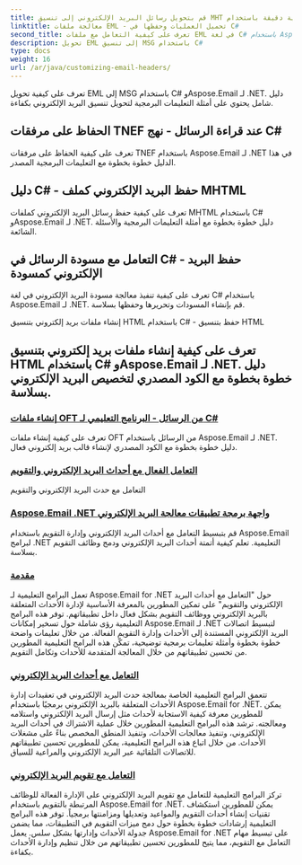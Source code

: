 ```yaml
---
title: قم بتحويل رسائل البريد الإلكتروني إلى تنسيق MHT بمناطق زمنية دقيقة باستخدام Aspose.Email لـ .NET. تم توفير دليل خطوة بخطوة ومثال التعليمات البرمجية.
linktitle: معالجة ملفات EML - تحميل العمليات وحفظها في C#
second_title: تعرف على كيفية التعامل مع ملفات EML في لغة C# باستخدام Aspose.Email لـ .NET. دليل خطوة بخطوة مع أمثلة التعليمات البرمجية لتحميل رسائل البريد الإلكتروني وتعديلها وحفظها.
description: تحويل EML إلى تنسيق MSG باستخدام C#
type: docs
weight: 16
url: /ar/java/customizing-email-headers/
---
```


تعرف على كيفية تحويل EML إلى MSG باستخدام C# وAspose.Email لـ .NET. دليل شامل يحتوي على أمثلة التعليمات البرمجية لتحويل تنسيق البريد الإلكتروني بكفاءة.

## الحفاظ على مرفقات TNEF عند قراءة الرسائل - نهج C#

تعرف على كيفية الحفاظ على مرفقات TNEF باستخدام Aspose.Email لـ .NET في هذا الدليل خطوة بخطوة مع التعليمات البرمجية المصدر.

## دليل C# - حفظ البريد الإلكتروني كملف MHTML

تعرف على كيفية حفظ رسائل البريد الإلكتروني كملفات MHTML باستخدام C# وAspose.Email لـ .NET. دليل خطوة بخطوة مع أمثلة التعليمات البرمجية والأسئلة الشائعة.

## التعامل مع مسودة الرسائل في C# - حفظ البريد الإلكتروني كمسودة

تعرف على كيفية تنفيذ معالجة مسودة البريد الإلكتروني في لغة C# باستخدام Aspose.Email لـ .NET. قم بإنشاء المسودات وتحريرها وحفظها بسلاسة.

إنشاء ملفات بريد إلكتروني بتنسيق HTML باستخدام C# - حفظ بتنسيق HTML

## تعرف على كيفية إنشاء ملفات بريد إلكتروني بتنسيق HTML باستخدام C# وAspose.Email لـ .NET. دليل خطوة بخطوة مع الكود المصدري لتخصيص البريد الإلكتروني بسلاسة.
### [إنشاء ملفات OFT من الرسائل - البرنامج التعليمي لـ C#](./email-headers/)
تعرف على كيفية إنشاء ملفات OFT من الرسائل باستخدام Aspose.Email لـ .NET. دليل خطوة بخطوة مع الكود المصدري لإنشاء قالب بريد إلكتروني فعال.
### [ التعامل الفعال مع أحداث البريد الإلكتروني والتقويم](./extracting-and-analyzing-email-headers/)
 التعامل مع حدث البريد الإلكتروني والتقويم
### [ Aspose.Email .NET واجهة برمجة تطبيقات معالجة البريد الإلكتروني](./setting-priority-and-importance-headers/)
قم بتبسيط التعامل مع أحداث البريد الإلكتروني وإدارة التقويم باستخدام Aspose.Email لبرامج .NET التعليمية. تعلم كيفية أتمتة أحداث البريد الإلكتروني ودمج وظائف التقويم بسلاسة.
### [مقدمة](./dkim-signatures-implementation/)
تعمل البرامج التعليمية لـ Aspose.Email for .NET حول "التعامل مع أحداث البريد الإلكتروني والتقويم" على تمكين المطورين بالمعرفة الأساسية لإدارة الأحداث المتعلقة بالبريد الإلكتروني ووظائف التقويم بشكل فعال داخل تطبيقاتهم. توفر هذه البرامج التعليمية رؤى شاملة حول تسخير إمكانات Aspose.Email لـ .NET لتبسيط اتصالات البريد الإلكتروني المستندة إلى الأحداث وإدارة التقويم الفعالة. من خلال تعليمات واضحة خطوة بخطوة وأمثلة تعليمات برمجية توضيحية، تمكّن هذه البرامج التعليمية المطورين من تحسين تطبيقاتهم من خلال المعالجة المتقدمة للأحداث وتكامل التقويم.
### [التعامل مع أحداث البريد الإلكتروني](./managing-x-headers-in-email-messages/)
تتعمق البرامج التعليمية الخاصة بمعالجة حدث البريد الإلكتروني في تعقيدات إدارة الأحداث المتعلقة بالبريد الإلكتروني برمجيًا باستخدام Aspose.Email for .NET. يمكن للمطورين معرفة كيفية الاستجابة لأحداث مثل إرسال البريد الإلكتروني واستلامه ومعالجته. ترشد هذه البرامج التعليمية المطورين خلال عملية الاشتراك في أحداث البريد الإلكتروني، وتنفيذ معالجات الأحداث، وتنفيذ المنطق المخصص بناءً على مشغلات الأحداث. من خلال اتباع هذه البرامج التعليمية، يمكن للمطورين تحسين تطبيقاتهم للاتصالات التلقائية عبر البريد الإلكتروني والمراعية للسياق.
### [التعامل مع تقويم البريد الإلكتروني](./enriching-email-metadata-through-headers/)
تركز البرامج التعليمية للتعامل مع تقويم البريد الإلكتروني على الإدارة الفعالة للوظائف المرتبطة بالتقويم باستخدام Aspose.Email for .NET. يمكن للمطورين استكشاف تقنيات إنشاء أحداث التقويم والمواعيد وتعديلها ومزامنتها برمجياً. توفر هذه البرامج التعليمية إرشادات خطوة بخطوة حول دمج ميزات التقويم في التطبيقات، مما يضمن جدولة الأحداث وإدارتها بشكل سلس. يعمل Aspose.Email for .NET على تبسيط مهام التعامل مع التقويم، مما يتيح للمطورين تحسين تطبيقاتهم من خلال تنظيم وإدارة الأحداث بكفاءة.